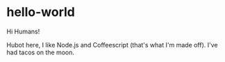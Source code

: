 # hello-world

Hi Humans!

Hubot here, I like Node.js and Coffeescript (that's what I'm made off).
I've had tacos on the moon.
